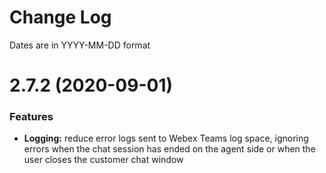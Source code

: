 # Change Log

Dates are in YYYY-MM-DD format


# 2.7.2 (2020-09-01)

### Features

* **Logging:** reduce error logs sent to Webex Teams log space, ignoring errors
when the chat session has ended on the agent side or when the user closes the
customer chat window